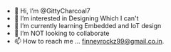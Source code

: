 - 👋 Hi, I’m @GittyCharcoal7
- 👀 I’m interested in Designing Which I can't
- 🌱 I’m currently learning Embedded and IoT design
- 💞️ I’m NOT looking to collaborate 
- 📫 How to reach me ... finneyrockz99@gmail.co.in. 

<!---
GittyCharcoal7/GittyCharcoal7 is a ✨ special ✨ repository because its `README.md` (this file) appears on your GitHub profile.
You can click the Preview link to take a look at your changes.
--->
